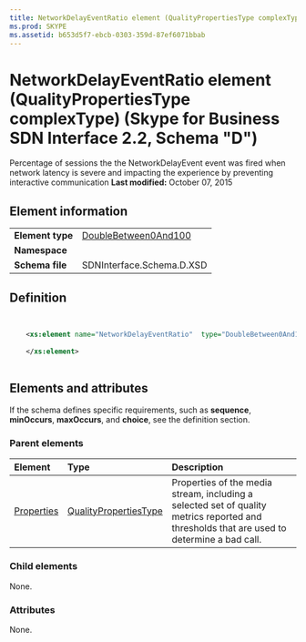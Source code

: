 ```yaml
---
title: NetworkDelayEventRatio element (QualityPropertiesType complexType) (Skype for Business SDN Interface 2.2, Schema "D")
ms.prod: SKYPE
ms.assetid: b653d5f7-ebcb-0303-359d-87ef6071bbab
---
```



# NetworkDelayEventRatio element (QualityPropertiesType complexType) (Skype for Business SDN Interface 2.2, Schema "D")
Percentage of sessions the the NetworkDelayEvent event was fired when network latency is severe and impacting the experience by preventing interactive communication 
 **Last modified:** October 07, 2015
  
    
    


## Element information


|||
|:-----|:-----|
|**Element type**| [DoubleBetween0And100](doublebetween0and100-simpletype.md)|
|**Namespace**||
|**Schema file**|SDNInterface.Schema.D.XSD |
   

## Definition


```XML


    <xs:element name="NetworkDelayEventRatio"  type="DoubleBetween0And100">
    
    </xs:element>
  
```


## Elements and attributes

If the schema defines specific requirements, such as **sequence**, **minOccurs**, **maxOccurs**, and **choice**, see the definition section. 
  
    
    

### Parent elements



|**Element**|**Type**|**Description**|
|:-----|:-----|:-----|
| [Properties](properties-element-qualitytype-complextype-1.md)| [QualityPropertiesType](qualitypropertiestype-complextype.md)|Properties of the media stream, including a selected set of quality metrics reported and thresholds that are used to determine a bad call. |
   

### Child elements

None. 
  
    
    

### Attributes

None. 
  
    
    

